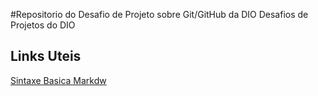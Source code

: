  #Repositorio do Desafio de Projeto sobre Git/GitHub da DIO
Desafios de Projetos do DIO

## Links Uteis 
[Sintaxe Basica Markdw]()
